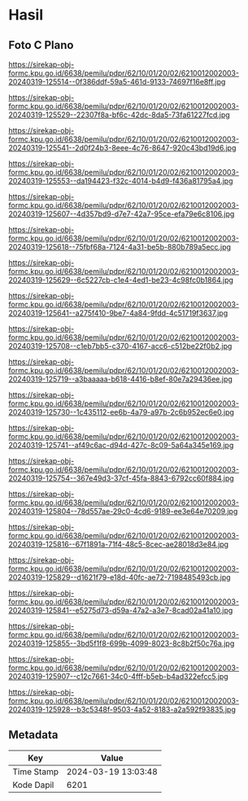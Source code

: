 # Hasil

## Foto C Plano

https://sirekap-obj-formc.kpu.go.id/6638/pemilu/pdpr/62/10/01/20/02/6210012002003-20240319-125514--0f386ddf-59a5-461d-9133-74697f16e8ff.jpg

https://sirekap-obj-formc.kpu.go.id/6638/pemilu/pdpr/62/10/01/20/02/6210012002003-20240319-125529--22307f8a-bf6c-42dc-8da5-73fa61227fcd.jpg

https://sirekap-obj-formc.kpu.go.id/6638/pemilu/pdpr/62/10/01/20/02/6210012002003-20240319-125541--2d0f24b3-8eee-4c76-8647-920c43bd19d6.jpg

https://sirekap-obj-formc.kpu.go.id/6638/pemilu/pdpr/62/10/01/20/02/6210012002003-20240319-125553--da194423-f32c-4014-b4d9-f436a81795a4.jpg

https://sirekap-obj-formc.kpu.go.id/6638/pemilu/pdpr/62/10/01/20/02/6210012002003-20240319-125607--4d357bd9-d7e7-42a7-95ce-efa79e6c8106.jpg

https://sirekap-obj-formc.kpu.go.id/6638/pemilu/pdpr/62/10/01/20/02/6210012002003-20240319-125618--75fbf68a-7124-4a31-be5b-880b789a5ecc.jpg

https://sirekap-obj-formc.kpu.go.id/6638/pemilu/pdpr/62/10/01/20/02/6210012002003-20240319-125629--6c5227cb-c1e4-4ed1-be23-4c98fc0b1864.jpg

https://sirekap-obj-formc.kpu.go.id/6638/pemilu/pdpr/62/10/01/20/02/6210012002003-20240319-125641--a275f410-9be7-4a84-9fdd-4c51719f3637.jpg

https://sirekap-obj-formc.kpu.go.id/6638/pemilu/pdpr/62/10/01/20/02/6210012002003-20240319-125708--c1eb7bb5-c370-4167-acc6-c512be22f0b2.jpg

https://sirekap-obj-formc.kpu.go.id/6638/pemilu/pdpr/62/10/01/20/02/6210012002003-20240319-125719--a3baaaaa-b618-4416-b8ef-80e7a29436ee.jpg

https://sirekap-obj-formc.kpu.go.id/6638/pemilu/pdpr/62/10/01/20/02/6210012002003-20240319-125730--1c435112-ee6b-4a79-a97b-2c6b952ec6e0.jpg

https://sirekap-obj-formc.kpu.go.id/6638/pemilu/pdpr/62/10/01/20/02/6210012002003-20240319-125741--af49c6ac-d94d-427c-8c09-5a64a345e169.jpg

https://sirekap-obj-formc.kpu.go.id/6638/pemilu/pdpr/62/10/01/20/02/6210012002003-20240319-125754--367e49d3-37cf-45fa-8843-6792cc60f884.jpg

https://sirekap-obj-formc.kpu.go.id/6638/pemilu/pdpr/62/10/01/20/02/6210012002003-20240319-125804--78d557ae-29c0-4cd6-9189-ee3e64e70209.jpg

https://sirekap-obj-formc.kpu.go.id/6638/pemilu/pdpr/62/10/01/20/02/6210012002003-20240319-125816--67f1891a-71f4-48c5-8cec-ae28018d3e84.jpg

https://sirekap-obj-formc.kpu.go.id/6638/pemilu/pdpr/62/10/01/20/02/6210012002003-20240319-125829--d1621f79-e18d-40fc-ae72-7198485493cb.jpg

https://sirekap-obj-formc.kpu.go.id/6638/pemilu/pdpr/62/10/01/20/02/6210012002003-20240319-125841--e5275d73-d59a-47a2-a3e7-8cad02a41a10.jpg

https://sirekap-obj-formc.kpu.go.id/6638/pemilu/pdpr/62/10/01/20/02/6210012002003-20240319-125855--3bd5f1f8-699b-4099-8023-8c8b2f50c76a.jpg

https://sirekap-obj-formc.kpu.go.id/6638/pemilu/pdpr/62/10/01/20/02/6210012002003-20240319-125907--c12c7661-34c0-4fff-b5eb-b4ad322efcc5.jpg

https://sirekap-obj-formc.kpu.go.id/6638/pemilu/pdpr/62/10/01/20/02/6210012002003-20240319-125928--b3c5348f-9503-4a52-8183-a2a592f93835.jpg


## Metadata

| Key        | Value               |
| ---------- | ------------------- |
| Time Stamp | 2024-03-19 13:03:48 |
| Kode Dapil | 6201                |



